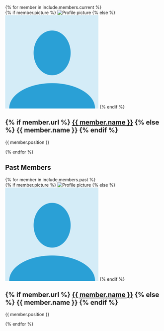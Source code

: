 <div style="clear:both">
{% for member in include.members.current %}
<article class="grid__item members">
        {% if member.picture %}
        <img src="{{ member.picture }}" alt="Profile picture">
        {% else %}
        <img src="/assets/images/people/placeholder.png" alt="Profile picture">
        {% endif %}
        <h2 class="archive__item-title" itemprop="headline">
        {% if member.url %}
        <a href="{{ member.url }}" rel="permalink">{{ member.name }}</a>
        {% else %}
        {{ member.name }}
        {% endif %}
        </h2>
        <p class="archive__item-excerpt" itemprop="description">{{ member.position }}</p>
</article>
{% endfor %}
<h2 style="clear:both;"> Past Members </h2>
{% for member in include.members.past %}
<article class="grid__item members">
        {% if member.picture %}
        <img src="{{ member.picture }}" alt="Profile picture">
        {% else %}
        <img src="/assets/images/people/placeholder.png" alt="Profile picture">
        {% endif %}
        <h2 class="archive__item-title" itemprop="headline">
        {% if member.url %}
        <a href="{{ member.url }}" rel="permalink">{{ member.name }}</a>
        {% else %}
        {{ member.name }}
        {% endif %}
        </h2>
        <p class="archive__item-excerpt" itemprop="description">{{ member.position }}</p>
</article>
{% endfor %}
